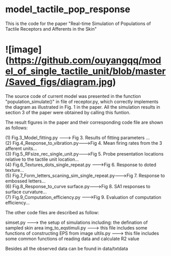 # model_tactile_pop_response

This is the code for the paper "Real-time Simulation of Populations of Tactile Receptors and Afferents in the Skin"
  
 # ![image] (https://github.com/ouyangqq/model_of_single_tactile_unit/blob/master/Saved_figs/diagram.jpg) 
The source code of current model was presented in the function "population_simulate()" in file of receptor.py, which correctly implements the diagram as illustrated in Fig. 1 in the paper. All the simulation results in section 3 of the paper were obtained by calling this funtion. 

The result figures in the paper and their corresponding code file are shown as follows:  

 
(1)  Fig.3_Model_fitting.py ---> Fig 3. Results of fitting parameters ...  
(2)  Fig.4_Response_to_vibration.py--->Fig 4. Mean firing rates from the 3 afferent units...  
(3)  Fig.5_RFsize_rec_single_unit.py--->Fig 5. Probe presentation locations relative to the tactile unit location...  
(4)  Fig.6_Textures_dots_single_repeat.py --->Fig 6. Response to doted texture...  
(5)  Fig.7_Form_letters_scaning_sim_single_repeat.py--->Fig 7. Response to embossed letters...  
(6)  Fig.8_Response_to_curve surface.py--->Fig 8. SA1 responses to surface curvature...   
(7)  Fig.9_Computation_efficiency.py --->Fig 9. Evaluation of computation efficiency...
 

The  other code files are described as follow:

simset.py ---> the setup of simulations including: the defination of sampled skin area 
img_to_eqstimuli.py ---> this file includes some functions of constructing EPS from image
ultils.py ---> this file includes some common functions of reading data and calculate R2 value

Besides all the observed data can be found in data/txtdata

